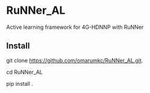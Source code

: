 # RuNNer_AL
Active learning framework for 4G-HDNNP with RuNNer 

## Install
git clone https://github.com/omarumkc/RuNNer_AL.git.

cd RuNNer_AL

pip install .


 
